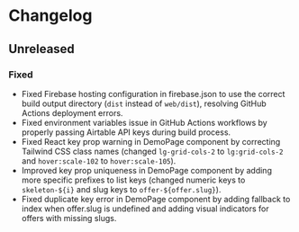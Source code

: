 # Changelog

## Unreleased

### Fixed
- Fixed Firebase hosting configuration in firebase.json to use the correct build output directory (`dist` instead of `web/dist`), resolving GitHub Actions deployment errors.
- Fixed environment variables issue in GitHub Actions workflows by properly passing Airtable API keys during build process.
- Fixed React key prop warning in DemoPage component by correcting Tailwind CSS class names (changed `lg-grid-cols-2` to `lg:grid-cols-2` and `hover:scale-102` to `hover:scale-105`).
- Improved key prop uniqueness in DemoPage component by adding more specific prefixes to list keys (changed numeric keys to `skeleton-${i}` and slug keys to `offer-${offer.slug}`).
- Fixed duplicate key error in DemoPage component by adding fallback to index when offer.slug is undefined and adding visual indicators for offers with missing slugs.
